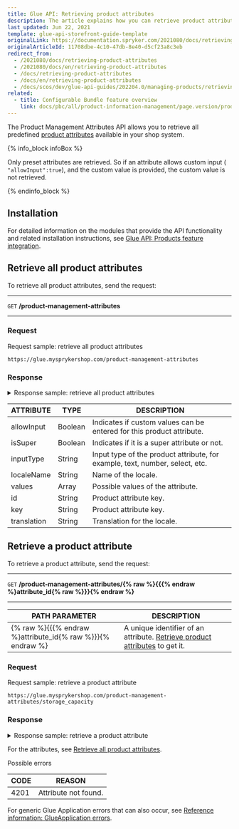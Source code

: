 ```yaml
---
title: Glue API: Retrieving product attributes
description: The article explains how you can retrieve product attributes via the API
last_updated: Jun 22, 2021
template: glue-api-storefront-guide-template
originalLink: https://documentation.spryker.com/2021080/docs/retrieving-product-attributes
originalArticleId: 11708dbe-4c10-47db-8e40-d5cf23a8c3eb
redirect_from:
  - /2021080/docs/retrieving-product-attributes
  - /2021080/docs/en/retrieving-product-attributes
  - /docs/retrieving-product-attributes
  - /docs/en/retrieving-product-attributes
  - /docs/scos/dev/glue-api-guides/202204.0/managing-products/retrieving-product-attributes.html
related:
  - title: Configurable Bundle feature overview
    link: docs/pbc/all/product-information-management/page.version/product-feature-overview/product-attributes-overview.html
---
```


The Product Management Attributes API allows you to retrieve all predefined [product attributes](/docs/pbc/all/product-information-management/{{page.version}}/product-feature-overview/product-feature-overview.html) available in your shop system.

{% info_block infoBox %}

Only preset attributes are retrieved. So if an attribute allows custom input ( `"allowInput":true`), and the custom value is provided, the custom value is not retrieved.

{% endinfo_block %}

## Installation

For detailed information on the modules that provide the API functionality and related installation instructions, see [Glue API: Products feature integration](/docs/pbc/all/product-information-management/{{page.version}}/install-and-upgrade/install-glue-api/install-the-product-glue-api.html).

<a name="{all-attributes}"></a>

## Retrieve all product attributes

To retrieve all product attributes, send the request:
***
`GET` **/product-management-attributes**
***

### Request

Request sample: retrieve all product attributes

`https://glue.mysprykershop.com/product-management-attributes`

### Response

<details>
<summary markdown='span'>Response sample: retrieve all product attributes</summary>

```json
{
    "data": [
        {
            "type": "product-management-attributes",
            "id": "storage_capacity",
            "attributes": {
                "key": "storage_capacity",
                "inputType": "text",
                "allowInput": false,
                "isSuper": true,
                "localizedKeys": [
                    {
                        "localeName": "en_US",
                        "translation": "Storage Capacity"
                    },
                    {
                        "localeName": "de_DE",
                        "translation": "Speichergröße"
                    }
                ],
                "values": [
                    {
                        "value": "128 GB",
                        "localizedValues": []
                    },
                    {
                        "value": "64 GB",
                        "localizedValues": []
                    },
                    {
                        "value": "32 GB",
                        "localizedValues": []
                    },
                    {
                        "value": "16 GB",
                        "localizedValues": []
                    }
                ]
            },
            "links": {
                "self": "https://glue.mysprykershop.com/product-management-attributes/storage_capacity"
            }
        },
        {
            "type": "product-management-attributes",
            "id": "white_balance",
            "attributes": {
                "key": "white_balance",
                "inputType": "text",
                "allowInput": false,
                "isSuper": false,
                "localizedKeys": [
                    {
                        "localeName": "en_US",
                        "translation": "White balance"
                    },
                    {
                        "localeName": "de_DE",
                        "translation": "Weißabgleich"
                    }
                ],
                "values": [
                    {
                        "value": "manual",
                        "localizedValues": [
                            {
                                "localeName": "en_US",
                                "translation": "Manual"
                            },
                            {
                                "localeName": "de_DE",
                                "translation": "Manuell"
                            }
                        ]
                    },
                    {
                        "value": "auto",
                        "localizedValues": [
                            {
                                "localeName": "en_US",
                                "translation": "Auto"
                            },
                            {
                                "localeName": "de_DE",
                                "translation": "Auto"
                            }
                        ]
                    }
                ]
            },
            "links": {
                "self": "https://glue.mysprykershop.com/product-management-attributes/white_balance"
            }
        }
    ],
    "links": {
        "self": "glue.mysprykershop.com/product-management-attributes"
    }
}
```
</details>


| ATTRIBUTE | TYPE | DESCRIPTION |
| --- | --- | --- |
| allowInput | Boolean | Indicates if custom values can be entered for this product attribute. |
| isSuper | Boolean | Indicates if it is a super attribute or not. |
| inputType | String | Input type of the product attribute, for example, text, number, select, etc. |
| localeName | String | Name of the locale. |
| values | Array | Possible values of the attribute. |
| id | String | Product attribute key. |
| key | String | Product attribute key. |
| translation | String | Translation for the locale. |

## Retrieve a product attribute

To retrieve a product attribute, send the request:

***
`GET` **/product-management-attributes/{% raw %}{{{% endraw %}attribute_id{% raw %}}}{% endraw %}**
***

| PATH PARAMETER | 	DESCRIPTION |
| --- | --- |
| {% raw %}{{{% endraw %}attribute_id{% raw %}}}{% endraw %} | A unique identifier of an attribute. [Retrieve product attributes](#retrieve-all-product-attributes) to get it. |

### Request

Request sample: retrieve a product attribute

`https://glue.mysprykershop.com/product-management-attributes/storage_capacity`

### Response

<details>
<summary markdown='span'>Response sample: retrieve a product attribute</summary>

```json
{
    "data": {
        "type": "product-management-attributes",
        "id": "storage_capacity",
        "attributes": {
            "key": "storage_capacity",
            "inputType": "text",
            "allowInput": false,
            "isSuper": true,
            "localizedKeys": [
                {
                    "localeName": "en_US",
                    "translation": "Storage Capacity"
                },
                {
                    "localeName": "de_DE",
                    "translation": "Speichergröße"
                }
            ],
            "values": [
                {
                    "value": "32 GB",
                    "localizedValues": []
                },
                {
                    "value": "128 GB",
                    "localizedValues": []
                },
                {
                    "value": "16 GB",
                    "localizedValues": []
                },
                {
                    "value": "64 GB",
                    "localizedValues": []
                }
            ]
        },
        "links": {
            "self": "https://glue.mysprykershop.com/product-management-attributes/storage_capacity"
        }
    }
}
```
</details>

For the attributes, see [Retrieve all product attributes](#retrieve-all-product-attributes).

Possible errors

| CODE | REASON |
| --- | --- |
| 4201 | Attribute not found. |

For generic Glue Application errors that can also occur, see [Reference information: GlueApplication errors](/docs/scos/dev/glue-api-guides/{{page.version}}/reference-information-glueapplication-errors.html).
